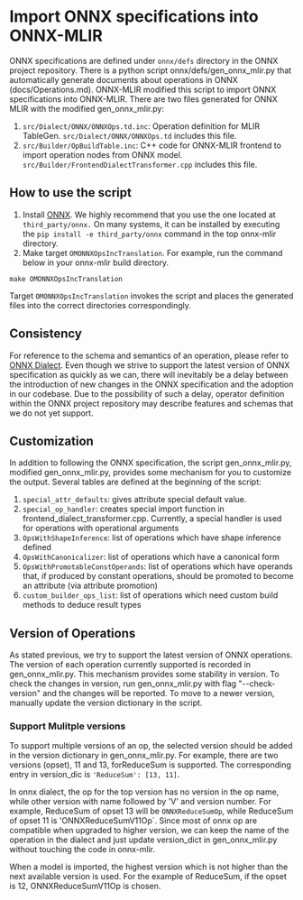 <!--- SPDX-License-Identifier: Apache-2.0 -->

# Import ONNX specifications into ONNX-MLIR

ONNX specifications are defined under `onnx/defs` directory in the ONNX project repository. 
There is a python script onnx/defs/gen_onnx_mlir.py that automatically generate documents about operations in ONNX (docs/Operations.md). 
ONNX-MLIR modified this script to import ONNX specifications into ONNX-MLIR. 
There are two files generated for ONNX MLIR with the modified gen_onnx_mlir.py:

1. `src/Dialect/ONNX/ONNXOps.td.inc`: Operation definition for MLIR TableGen. `src/Dialect/ONNX/ONNXOps.td` includes this file.
2. `src/Builder/OpBuildTable.inc`: C++ code for ONNX-MLIR frontend to import operation nodes from ONNX model. `src/Builder/FrontendDialectTransformer.cpp` includes this file.

## How to use the script
1. Install [ONNX](https://github.com/onnx/onnx). We highly recommend that you use the one located at `third_party/onnx.` On many systems, it can be installed by executing the `pip install -e third_party/onnx` command in the top onnx-mlir directory.
2. Make target `OMONNXOpsIncTranslation`. For example, run the command below in your onnx-mlir build directory.
```
make OMONNXOpsIncTranslation
````
Target `OMONNXOpsIncTranslation` invokes the script and places the generated files into the correct directories correspondingly.

## Consistency
For reference to the schema and semantics of an operation, please refer to [ONNX Dialect](Dialects/onnx.md). 
Even though we strive to support the latest version of ONNX specification as quickly as we can, there will inevitably be a delay between the introduction of new changes in the ONNX specification and the adoption in our codebase. 
Due to the possibility of such a delay, operator definition within the ONNX project repository may describe features and schemas that we do not yet support.

## Customization
In addition to following the ONNX specification, the script gen_onnx_mlir.py,  modified gen_onnx_mlir.py, provides some mechanism for you to customize the output. 
Several tables are defined at the beginning of the script:
1. `special_attr_defaults`: gives attribute special default value.
2. `special_op_handler`: creates special import function in frontend_dialect_transformer.cpp. Currently, a special handler is used for operations with operational arguments
3. `OpsWithShapeInference`: list of operations which have shape inference defined
4. `OpsWithCanonicalizer`: list of operations which have a canonical form
5. `OpsWithPromotableConstOperands`: list of operations which have operands that, if produced by constant operations, should be promoted to become an attribute (via attribute promotion)
6. `custom_builder_ops_list`: list of operations which need custom build methods to deduce result types

## Version of Operations
As stated previous, we try to support the latest version of ONNX operations. The version of each operation currently supported is recorded in gen_onnx_mlir.py. This mechanism provides some stability in version. To check the changes in version, run gen_onnx_mlir.py with flag "--check-version" and the changes will be reported. To move to a newer version, manually update the version dictionary in the script.

### Support Mulitple versions
To support multiple versions of an op, the selected version should be added in the version dictionary in gen_onnx_mlir.py. For example, there are two versions (opset), 11 and 13, forReduceSum is supported. The corresponding entry in version_dic is `'ReduceSum': [13, 11]`.

In onnx dialect, the op for the top version has no version in the op name, while other version with name followed by 'V' and version number. For example, ReduceSum of opset 13 will be `ONNXReduceSumOp`, while ReduceSum of opset 11 is 'ONNXReduceSumV11Op`. Since most of onnx op are compatible when upgraded to higher version, we can keep the name of the operation in the dialect and just update version_dict in gen_onnx_mlir.py without touching the code in onnx-mlir.

When a model is imported, the highest version which is not higher than the next available version is used. For the example of ReduceSum, if the opset is 12, ONNXReduceSumV11Op is chosen.  


